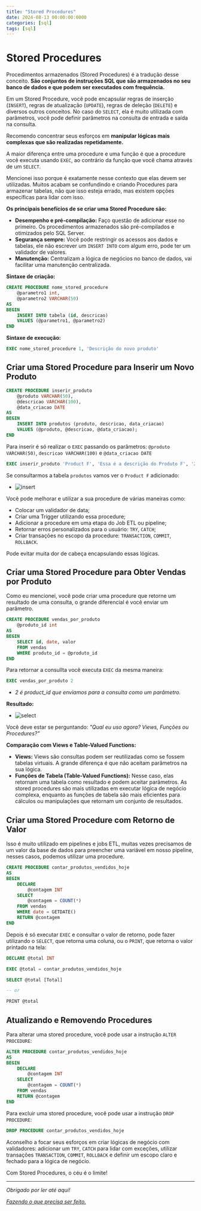 ```yaml
---
title: "Stored Procedures"
date: 2024-08-13 00:00:00:0000
categories: [sql]
tags: [sql]
---
```


# Stored Procedures
Procedimentos armazenados (Stored Procedures) é a tradução desse conceito. **São conjuntos de instruções SQL que são armazenados no seu banco de dados e que podem ser executados com frequência.**

Em um Stored Procedure, você pode encapsular regras de inserção (`INSERT`), regras de atualização (`UPDATE`), regras de deleção (`DELETE`) e diversos outros conceitos. No caso do `SELECT`, ela é muito utilizada com parâmetros, você pode definir parâmetros na consulta de entrada e saída na consulta.

Recomendo concentrar seus esforços em **manipular lógicas mais complexas que são realizadas repetidamente.**

A maior diferença entre uma procedure e uma função é que a procedure você executa usando `EXEC`, ao contrário da função que você chama através de um `SELECT`.

Mencionei isso porque é exatamente nesse contexto que elas devem ser utilizadas. Muitos acabam se confundindo e criando Procedures para armazenar tabelas, não que isso esteja errado, mas existem opções específicas para lidar com isso.

**Os principais benefícios de se criar uma Stored Procedure são:**
- **Desempenho e pré-compilação:** Faço questão de adicionar esse no primeiro. Os procedimentos armazenados são pré-compilados e otimizados pelo SQL Server.
- **Segurança sempre:** Você pode restringir os acessos aos dados e tabelas, ele não escrever um `INSERT INTO` com algum erro, pode ter um validador de valores.
- **Manutenção:** Centralizam a lógica de negócios no banco de dados, vai facilitar uma manutenção centralizada.

**Sintaxe de criação:**

```sql
CREATE PROCEDURE nome_stored_procedure
    @parametro1 int,
    @parametro2 VARCHAR(50)
AS
BEGIN
    INSERT INTO tabela (id, descricao)
    VALUES (@parametro1, @parametro2)
END
```

**Sintaxe de execução:**

```sql
EXEC nome_stored_procedure 1, 'Descrição do novo produto'
```

## Criar uma Stored Procedure para Inserir um Novo Produto

```sql
CREATE PROCEDURE inserir_produto
    @produto VARCHAR(50),
    @descricao VARCHAR(100),
    @data_criacao DATE
AS
BEGIN
    INSERT INTO produtos (produto, descricao, data_criacao)
    VALUES (@produto, @descricao, @data_criacao);
END
```
Para inserir é só realizar o `EXEC` passando os parâmetros: `@produto VARCHAR(50)`, `descricao VARCHAR(100)` e `@data_criacao DATE`

```sql
EXEC inserir_produto 'Product F', 'Essa é a descrição do Produto F', '2023-05-01';
```

Se consultarmos a tabela `produtos` vamos ver o `Product F` adicionado:
- ![insert](/assets/images/2024-08-13-stored-procedures/insert.png)

Você pode melhorar e utilizar a sua procedure de várias maneiras como:
- Colocar um validador de data;
- Criar uma Trigger utilizando essa procedure;
- Adicionar a procedure em uma etapa do Job ETL ou pipeline;
- Retornar erros personalizados para o usuário: `TRY`, `CATCH`; 
- Criar transações no escopo da procedure: `TRANSACTION`, `COMMIT`, `ROLLBACK`.

Pode evitar muita dor de cabeça encapsulando essas lógicas.

## Criar uma Stored Procedure para Obter Vendas por Produto
Como eu mencionei, você pode criar uma procedure que retorne um resultado de uma consulta, o grande diferencial é você enviar um parâmetro.

```sql
CREATE PROCEDURE vendas_por_produto
    @produto_id int
AS
BEGIN
    SELECT id, date, valor
    FROM vendas
    WHERE produto_id = @produto_id
END
```

Para retornar a consullta você executa `EXEC` da mesma maneira:

```sql
EXEC vendas_por_produto 2
```
- *2 é product_id que enviamos para a consulta como um parâmetro.*

**Resultado:**
- ![select](/assets/images/2024-08-13-stored-procedures/select.png)

Você deve estar se perguntando: *"Qual eu uso agora? Views, Funções ou Procedures?"*

**Comparação com Views e Table-Valued Functions:**
- **Views:** Views são consultas podem ser reutilizadas como se fossem tabelas virtuais. A grande diferença é que não aceitam parâmetros na sua lógica.
- **Funções de Tabela (Table-Valued Functions):** Nesse caso, elas retornam uma tabela como resultado e podem aceitar parâmetros. As stored procedures são mais utilizadas em executar lógica de negócio complexa, enquanto as funções de tabela são mais eficientes para cálculos ou manipulações que retornam um conjunto de resultados.

## Criar uma Stored Procedure com Retorno de Valor
Isso é muito utilizado em pipelines e jobs ETL, muitas vezes precisamos de um valor da base de dados para preencher uma variável em nosso pipeline, nesses casos, podemos utilizar uma procedure.

```sql
CREATE PROCEDURE contar_produtos_vendidos_hoje
AS
BEGIN
    DECLARE 
		@contagem INT
    SELECT 
		@contagem = COUNT(*)
    FROM vendas
	WHERE date = GETDATE()
    RETURN @contagem
END
```
Depois é só executar `EXEC` e consultar o valor de retorno, pode fazer utilizando o `SELECT`, que retorna uma coluna, ou o `PRINT`, que retorna o valor printado na tela:

```sql
DECLARE @total INT

EXEC @total = contar_produtos_vendidos_hoje

SELECT @total [Total]

-- or

PRINT @total
```

## Atualizando e Removendo Procedures
Para alterar uma stored procedure, você pode usar a instrução `ALTER PROCEDURE`:

```sql
ALTER PROCEDURE contar_produtos_vendidos_hoje
AS
BEGIN
    DECLARE 
		@contagem INT
    SELECT 
		@contagem = COUNT(*)
    FROM vendas
    RETURN @contagem
END
```

Para excluir uma stored procedure, você pode usar a instrução `DROP PROCEDURE`:

```sql
DROP PROCEDURE contar_produtos_vendidos_hoje
```

Aconselho a focar seus esforços em criar lógicas de negócio com validadores: adicionar um `TRY`, `CATCH` para lidar com exceções, utilizar transações `TRANSACTION`, `COMMIT`, `ROLLBACK` e definir um escopo claro e fechado para a lógica de negócio.

Com Stored Procedures, o céu é o limite!

---

*Obrigado por ler até aqui!*

[*Fazendo o que precisa ser feito.*](https://linktr.ee/lorenzo_uriel)
